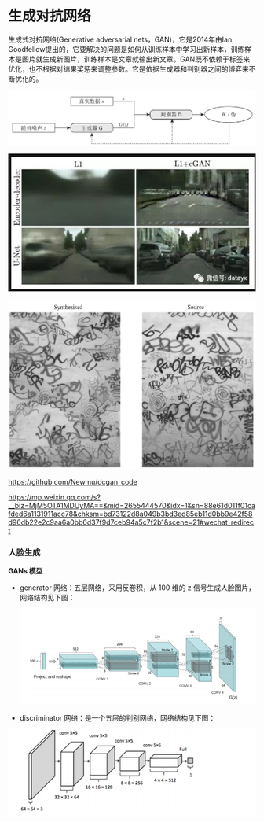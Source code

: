 # 生成对抗网络

生成式对抗网络(Generative adversarial nets，GAN)，它是2014年由Ian Goodfellow提出的，它要解决的问题是如何从训练样本中学习出新样本，训练样本是图片就生成新图片，训练样本是文章就输出新文章。GAN既不依赖于标签来优化，也不根据对结果奖惩来调整参数。它是依据生成器和判别器之间的博弈来不断优化的。

![1555247305836](./images/1555247305836.png)

![1555247719669](./images/1555247719669.png)

![1555247898004](./images/1555247898004.png)

https://github.com/Newmu/dcgan_code

https://mp.weixin.qq.com/s?__biz=MjM5OTA1MDUyMA==&mid=2655444570&idx=1&sn=88e61d011f01cafded6a1131911acc78&chksm=bd73122d8a049b3bd3ed85eb11d0bb9e42f58d96db22e2c9aa6a0bb6d37f9d7ceb94a5c7f2b1&scene=21#wechat_redirect



### 人脸生成

**GANs 模型**

- generator 网络：五层网络，采用反卷积，从 100 维的 z 信号生成人脸图片，网络结构见下图：

  ![1555472032872](./images/1555472032872.png)

- discriminator 网络：是一个五层的判别网络，网络结构见下图：

![1555472043137](./images/1555472043137.png)



